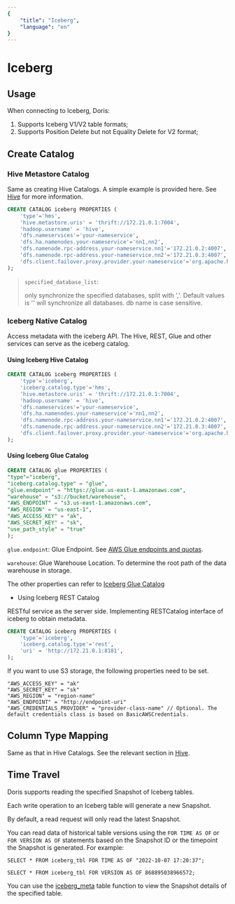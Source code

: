 ```yaml
---
{
    "title": "Iceberg",
    "language": "en"
}
---
```


<!-- 
Licensed to the Apache Software Foundation (ASF) under one
or more contributor license agreements.  See the NOTICE file
distributed with this work for additional information
regarding copyright ownership.  The ASF licenses this file
to you under the Apache License, Version 2.0 (the
"License"); you may not use this file except in compliance
with the License.  You may obtain a copy of the License at

  http://www.apache.org/licenses/LICENSE-2.0

Unless required by applicable law or agreed to in writing,
software distributed under the License is distributed on an
"AS IS" BASIS, WITHOUT WARRANTIES OR CONDITIONS OF ANY
KIND, either express or implied.  See the License for the
specific language governing permissions and limitations
under the License.
-->


# Iceberg

## Usage

When connecting to Iceberg, Doris:

1. Supports Iceberg V1/V2 table formats;
2. Supports Position Delete but not Equality Delete for V2 format;

## Create Catalog

### Hive Metastore Catalog

Same as creating Hive Catalogs. A simple example is provided here. See [Hive](./hive.md) for more information.

```sql
CREATE CATALOG iceberg PROPERTIES (
    'type'='hms',
    'hive.metastore.uris' = 'thrift://172.21.0.1:7004',
    'hadoop.username' = 'hive',
    'dfs.nameservices'='your-nameservice',
    'dfs.ha.namenodes.your-nameservice'='nn1,nn2',
    'dfs.namenode.rpc-address.your-nameservice.nn1'='172.21.0.2:4007',
    'dfs.namenode.rpc-address.your-nameservice.nn2'='172.21.0.3:4007',
    'dfs.client.failover.proxy.provider.your-nameservice'='org.apache.hadoop.hdfs.server.namenode.ha.ConfiguredFailoverProxyProvider'
);
```

> `specified_database_list`:
> 
> only synchronize the specified databases, split with ','. Default values is '' will synchronize all databases. db name is case sensitive.
> 

### Iceberg Native Catalog

<version since="dev">

Access metadata with the iceberg API. The Hive, REST, Glue and other services can serve as the iceberg catalog.

</version>

#### Using Iceberg Hive Catalog

```sql
CREATE CATALOG iceberg PROPERTIES (
    'type'='iceberg',
    'iceberg.catalog.type'='hms',
    'hive.metastore.uris' = 'thrift://172.21.0.1:7004',
    'hadoop.username' = 'hive',
    'dfs.nameservices'='your-nameservice',
    'dfs.ha.namenodes.your-nameservice'='nn1,nn2',
    'dfs.namenode.rpc-address.your-nameservice.nn1'='172.21.0.2:4007',
    'dfs.namenode.rpc-address.your-nameservice.nn2'='172.21.0.3:4007',
    'dfs.client.failover.proxy.provider.your-nameservice'='org.apache.hadoop.hdfs.server.namenode.ha.ConfiguredFailoverProxyProvider'
);
```

#### Using Iceberg Glue Catalog

```sql
CREATE CATALOG glue PROPERTIES (
"type"="iceberg",
"iceberg.catalog.type" = "glue",
"glue.endpoint" = "https://glue.us-east-1.amazonaws.com",
"warehouse" = "s3://bucket/warehouse",
"AWS_ENDPOINT" = "s3.us-east-1.amazonaws.com",
"AWS_REGION" = "us-east-1",
"AWS_ACCESS_KEY" = "ak",
"AWS_SECRET_KEY" = "sk",
"use_path_style" = "true"
);
```

`glue.endpoint`: Glue Endpoint. See [AWS Glue endpoints and quotas](https://docs.aws.amazon.com/general/latest/gr/glue.html).

`warehouse`: Glue Warehouse Location.  To determine the root path of the data warehouse in storage.

The other properties can refer to [Iceberg Glue Catalog](https://iceberg.apache.org/docs/latest/aws/#glue-catalog)

- Using Iceberg REST Catalog

RESTful service as the server side. Implementing RESTCatalog interface of iceberg to obtain metadata.

```sql
CREATE CATALOG iceberg PROPERTIES (
    'type'='iceberg',
    'iceberg.catalog.type'='rest',
    'uri' = 'http://172.21.0.1:8181',
);
```

If you want to use S3 storage, the following properties need to be set.

```
"AWS_ACCESS_KEY" = "ak"
"AWS_SECRET_KEY" = "sk"
"AWS_REGION" = "region-name"
"AWS_ENDPOINT" = "http://endpoint-uri"
"AWS_CREDENTIALS_PROVIDER" = "provider-class-name" // Optional. The default credentials class is based on BasicAWSCredentials.
```

## Column Type Mapping

Same as that in Hive Catalogs. See the relevant section in [Hive](./hive.md).

## Time Travel

<version since="1.2.2">

Doris supports reading the specified Snapshot of Iceberg tables.

</version>

Each write operation to an Iceberg table will generate a new Snapshot.

By default, a read request will only read the latest Snapshot.

You can read data of historical table versions using the  `FOR TIME AS OF`  or  `FOR VERSION AS OF`  statements based on the Snapshot ID or the timepoint the Snapshot is generated. For example:

`SELECT * FROM iceberg_tbl FOR TIME AS OF "2022-10-07 17:20:37";`

`SELECT * FROM iceberg_tbl FOR VERSION AS OF 868895038966572;`

You can use the [iceberg_meta](https://doris.apache.org/docs/dev/sql-manual/sql-functions/table-functions/iceberg_meta/) table function to view the Snapshot details of the specified table.

